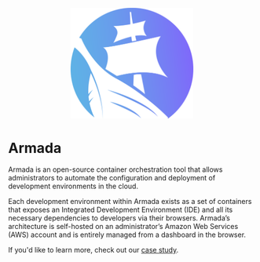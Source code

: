 <p align="center">
    <img src="https://github.com/team-armada/.github/blob/main/profile/logo.png" alt="The Armada Logo -- A pirate ship with a gradient background." width="250" />
</p>

# Armada

Armada is an open-source container orchestration tool that allows administrators
to automate the configuration and deployment of development environments in the
cloud.

Each development environment within Armada exists as a set of containers that
exposes an Integrated Development Environment (IDE) and all its necessary
dependencies to developers via their browsers. Armada’s architecture is
self-hosted on an administrator’s Amazon Web Services (AWS) account and is
entirely managed from a dashboard in the browser.

If you'd like to learn more, check out our
[case study](https://team-armada.github.io/index.html).
